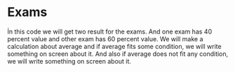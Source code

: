 # Exams
İn this code we will get two result for the exams. And one exam has 40 percent value and other exam has
60 percent value. We will make a calculation about average and if average fits some condition, we will
write something on screen about it. And also if average does not fit any condition, we will write something on screen about it.
